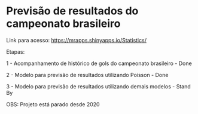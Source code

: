 # Previsão de resultados do campeonato brasileiro

Link para acesso: https://mrapps.shinyapps.io/Statistics/

Etapas:

1 - Acompanhamento de histórico de gols do campeonato brasileiro - Done

2 - Modelo para previsão de resultados utilizando Poisson - Done

3 - Modelo para previsão de resultados utilizando demais modelos - Stand By

OBS: Projeto está parado desde 2020
